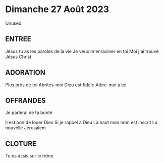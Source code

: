 # Dimanche 27 Août 2023  
  
Unused
  
## ENTREE
Jésus tu as les paroles de la vie
Je veux m'enraciner en toi
Moi j'ai trouvé Jésus Christ
  
## ADORATION
Plus près de toi
Abrites-moi
Dieu est fidèle
Attire-moi à toi
  
## OFFRANDES
Je parlerai de ta bonté

Il est bon de louer Dieu
Si je rappel à Dieu
Là haut mon nom est inscrit
La nouvelle Jérusalem
  
## CLOTURE
Tu es assis sur le trône
